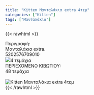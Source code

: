 ```yaml
---
title: "Kitten Μανταλάκια extra 4τεμ"
categories: ["Kitten"]
tags: ["Μανταλάκια"]
---
```

{{< rawhtml >}}

<div class="sload214"><div class="product"><div id="sistatika">Περιγραφή:</div><div class="alltext">Μανταλάκια extra.</div><div id="barcode"><div id="barimage1"></div><span id="bartext">5202576709010</span></div><div id="varos"><div id="varosimage" style="margin:0"><img src="/media/icons/tem.png"><span id="varostext">4 τεμάχια</span></div></div><div id="kivotio">ΠΕΡΙΕΧΟΜΕΝΟ ΚΙΒΩΤΙΟΥ:<br>48 τεμάχια</div><br><div class="pimg"><img alt="Kitten Μανταλάκια extra 4τεμ" title="Kitten Μανταλάκια extra 4τεμ" src="/media/images/kitten-mantalakia-extra-4tem.jpg"></div></div></div>
{{< /rawhtml >}}


